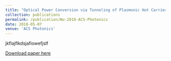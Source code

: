 ```yaml
---
title: "Optical Power Conversion via Tunneling of Plasmonic Hot Carriers"
collection: publications
permalink: /publication/Wu-2018-ACS-Photonics
date: 2018-05-07
venue: 'ACS Photonics'
---
```

jkflajflkdsjafiowefjslf

[Download paper here](http://ShengxiangWuPlasmonic.github.io/files/Wu-2018-ACS-Photonics.pdf)

